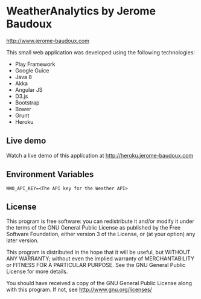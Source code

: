WeatherAnalytics by Jerome Baudoux
==================================
http://www.jerome-baudoux.com

This small web application was developed using the following technologies:
* Play Framework
* Google Guice
* Java 8
* Akka
* Angular JS
* D3.js
* Bootstrap
* Bower
* Grunt
* Heroku

Live demo
---------
Watch a live demo of this application at http://heroku.jerome-baudoux.com

Environment Variables
---------------------
    WWO_API_KEY=<The API key for the Weather API>

License
-------
This program is free software: you can redistribute it and/or modify
it under the terms of the GNU General Public License as published by
the Free Software Foundation, either version 3 of the License, or
(at your option) any later version.
 
This program is distributed in the hope that it will be useful,
but WITHOUT ANY WARRANTY; without even the implied warranty of
MERCHANTABILITY or FITNESS FOR A PARTICULAR PURPOSE.  See the
GNU General Public License for more details.

You should have received a copy of the GNU General Public License
along with this program.  If not, see <http://www.gnu.org/licenses/>
